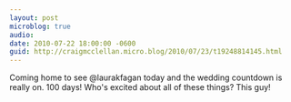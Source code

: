 ```yaml
---
layout: post
microblog: true
audio: 
date: 2010-07-22 18:00:00 -0600
guid: http://craigmcclellan.micro.blog/2010/07/23/t19248814145.html
---
```

Coming home to see @laurakfagan today and the wedding countdown is really on. 100 days! Who's excited about all of these things? This guy!
